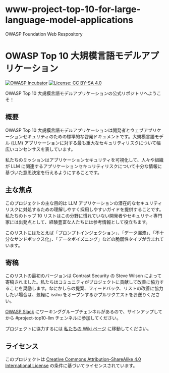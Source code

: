 # www-project-top-10-for-large-language-model-applications
OWASP Foundation Web Respository

# OWASP Top 10 大規模言語モデルアプリケーション

[![OWASP Incubator](https://img.shields.io/badge/owasp-incubator-blue.svg)](https://owasp.org/projects/)
[![License: CC BY-SA 4.0](https://img.shields.io/badge/License-CC%20BY--SA%204.0-lightgrey.svg)](https://creativecommons.org/licenses/by-sa/4.0/)

OWASP Top 10 大規模言語モデルアプリケーションの公式リポジトリへようこそ！

## 概要

OWASP Top 10 大規模言語モデルアプリケーションは開発者とウェブアプリケーションセキュリティのための標準的な啓発ドキュメントです。大規模言語モデル (LLM) アプリケーションに対する最も重大なセキュリティリスクについて幅広いコンセンサスを表しています。

私たちのミッションはアプリケーションセキュリティを可視化して、人々や組織が LLM に関連するアプリケーションセキュリティリスクについて十分な情報に基づいた意思決定を行えるようにすることです。

## 主な焦点

このプロジェクトの主な目的は LLM アプリケーションの潜在的なセキュリティリスクに対処するための理解しやすく採用しやすいガイドを提供することです。私たちのトップ 10 リストはこの分野に慣れていない開発者やセキュリティ専門家には出発点として、経験豊富な人たちには参考情報として役立ちます。

このリストにはたとえば「プロンプトインジェクション」、「データ漏洩」、「不十分なサンドボックス化」、「データポイズニング」などの脆弱性タイプが含まれています。

## 寄稿

このリストの最初のバージョンは Contrast Security の Steve Wilson によって寄稿されました。私たちはコミュニティがプロジェクトに貢献して改善に協力することを奨励します。なにかしらの提案、フィードバック、リストの改善に協力したい場合は、気軽に isshu をオープンするかプルリクエストをお送りください。

[OWASP Slack](https://owasp.org/slack/invite) にワーキンググループチェンネルがあるので、サインアップしてから #project-top10-llm チェンネルに参加してください。

プロジェクトに協力するには [私たちの Wiki ページ](https://github.com/OWASP/www-project-top-10-for-large-language-model-applications/wiki) に移動してください。

## ライセンス

このプロジェクトは [Creative Commons Attribution-ShareAlike 4.0 International License](https://creativecommons.org/licenses/by-sa/4.0/) の条件に基づいてライセンスされています。
